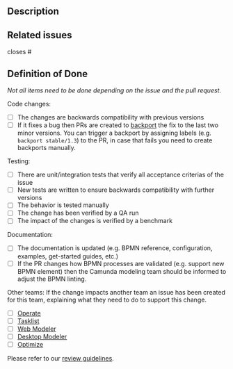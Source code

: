 ## Description

<!-- Please explain the changes you made here. -->

## Related issues

<!-- Which issues are closed by this PR or are related -->

closes #

<!-- Cut-off marker
_All lines under and including the cut-off marker will be removed from the merge commit message_

## Definition of Ready

Please check the items that apply, before requesting a review.

You can find more details about these items in our wiki page about [Pull Requests and Code Reviews](https://github.com/camunda/zeebe/wiki/Pull-Requests-and-Code-Reviews).

* [ ] I've reviewed my own code
* [ ] I've written a clear changelist description
* [ ] I've narrowly scoped my changes
* [ ] I've separated structural from behavioural changes
-->

## Definition of Done

<!-- Please check the items that apply, before merging or (if possible) before requesting a review. -->

_Not all items need to be done depending on the issue and the pull request._

Code changes:
* [ ] The changes are backwards compatibility with previous versions
* [ ] If it fixes a bug then PRs are created to [backport](https://github.com/camunda/zeebe/compare/stable/0.24...main?expand=1&template=backport_template.md&title=[Backport%200.24]) the fix to the last two minor versions. You can trigger a backport by assigning labels (e.g. `backport stable/1.3`) to the PR, in case that fails you need to create backports manually.

Testing:
* [ ] There are unit/integration tests that verify all acceptance criterias of the issue
* [ ] New tests are written to ensure backwards compatibility with further versions
* [ ] The behavior is tested manually
* [ ] The change has been verified by a QA run
* [ ] The impact of the changes is verified by a benchmark

Documentation:
* [ ] The documentation is updated (e.g. BPMN reference, configuration, examples, get-started guides, etc.)
* [ ] If the PR changes how BPMN processes are validated (e.g. support new BPMN element) then the Camunda modeling team should be informed to adjust the BPMN linting.

Other teams:
If the change impacts another team an issue has been created for this team, explaining what they need to do to support this change.
- [ ] [Operate](https://github.com/camunda/operate/issues)
- [ ] [Tasklist](https://github.com/camunda/tasklist/issues)
- [ ] [Web Modeler](https://github.com/camunda/web-modeler/issues)
- [ ] [Desktop Modeler](https://github.com/camunda/camunda-modeler/issues)
- [ ] [Optimize](https://github.com/camunda/camunda-optimize/issues)

Please refer to our [review guidelines](https://github.com/camunda/zeebe/wiki/Pull-Requests-and-Code-Reviews#code-review-guidelines).
